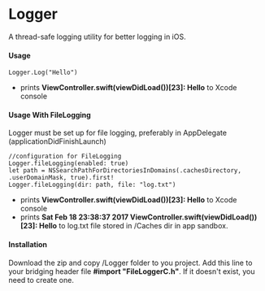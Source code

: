 # Logger
A thread-safe logging utility for better logging in iOS.

#### Usage

    Logger.Log("Hello")

* prints **ViewController.swift(viewDidLoad())[23]: Hello** to Xcode console
    
#### Usage With FileLogging
Logger must be set up for file logging, preferably in AppDelegate (applicationDidFinishLaunch)

    //configuration for FileLogging
    Logger.fileLogging(enabled: true)
    let path = NSSearchPathForDirectoriesInDomains(.cachesDirectory, .userDomainMask, true).first!
    Logger.fileLogging(dir: path, file: "log.txt")

* prints **ViewController.swift(viewDidLoad())[23]: Hello** to Xcode console
* prints **Sat Feb 18 23:38:37 2017 ViewController.swift(viewDidLoad())[23]: Hello** to log.txt file stored in /Caches dir in app sandbox.

#### Installation
Download the zip and copy /Logger folder to you project.
Add this line to your bridging header file **#import "FileLoggerC.h"**. If it doesn't exist, you need to create one.

